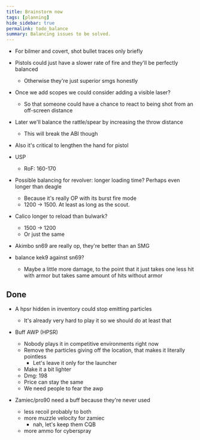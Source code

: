 ```yaml
---
title: Brainstorm now
tags: [planning]
hide_sidebar: true
permalink: todo_balance
summary: Balancing issues to be solved.
---
```


- For bilmer and covert, shot bullet traces only briefly

- Pistols could just have a slower rate of fire and they'll be perfectly balanced
	- Otherwise they're just superior smgs honestly

- Once we add scopes we could consider adding a visible laser?
	- So that someone could have a chance to react to being shot from an off-screen distance

- Later we'll balance the rattle/spear by increasing the throw distance
	- This will break the ABI though

- Also it's critical to lengthen the hand for pistol

- USP
	- RoF: 160-170

- Possible balancing for revolver: longer loading time? Perhaps even longer than deagle
	- Because it's really OP with its burst fire mode
	- 1200 -> 1500. At least as long as the scout.

- Calico longer to reload than bulwark?
	- 1500 -> 1200
	- Or just the same

- Akimbo sn69 are really op, they're better than an SMG
- balance kek9 against sn69?
	- Maybe a little more damage, to the point that it just takes one less hit with armor but takes same amount of hits without armor

## Done

- A hpsr hidden in inventory could stop emitting particles
	- It's already very hard to play it so we should do at least that

- Buff AWP (HPSR)
	- Nobody plays it in competitive environments right now
	- Remove the particles giving off the location, that makes it literally pointless
		- Let's leave it only for the launcher
	- Make it a bit lighter
	- Dmg: 198
	- Price can stay the same
	- We need people to fear the awp


- Zamiec/pro90 need a buff because they're never used
	- less recoil probably to both
	- more muzzle velocity for zamiec
		- nah, let's keep them CQB
	- more ammo for cyberspray
